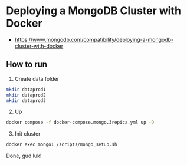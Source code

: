 # Deploying a MongoDB Cluster with Docker

- https://www.mongodb.com/compatibility/deploying-a-mongodb-cluster-with-docker

## How to run

1. Create data folder
```bash
mkdir dataprod1
mkdir dataprod2
mkdir dataprod3
```

2. Up
```bash
docker compose -f docker-compose.mongo.3repica.yml up -D
```

3. Init cluster
```bash
docker exec mongo1 /scripts/mongo_setup.sh
```

Done, gud luk!
